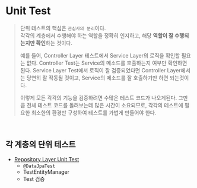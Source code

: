 # Unit Test

> 단위 테스트의 핵심은 `관심사의 분리`이다.  
> 각각의 계층에서 수행해야 하는 역할을 정확히 인지하고, 해당 **역할이 잘 수행되는지만 확인**하는 것이다.
> 
> 예를 들어, Controller Layer 테스트에서 Service Layer의 로직을 확인할 필요는 없다. Controller Test는 Service의 메소드를 호출하는지 여부만 확인하면 된다. Service Layer Test에서 로직이 잘 검증되었다면 Controller Layer에서는 당연히 잘 작동될 것이고, Service의 메소드를 잘 호출하기만 하면 되는것이다.
> 
> 이렇게 모든 각각의 기능을 검증하려면 수많은 테스트 코드가 나오게된다. 그만큼 전체 테스트 코드를 돌려보는데 많은 시간이 소요되므로, 각각의 테스트에 필요한 최소한의 환경만 구성하여 테스트를 가볍게 만들어야 한다.  

<br/>

## 각 계층의 단위 테스트
- [Repository Layer Unit Test](Repository%20Layer%20Unit%20Test.md)
  - `@DataJpaTest`
  - TestEntityManager
  - Test 검증
